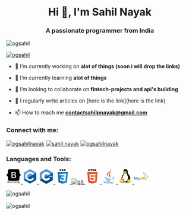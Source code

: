 <h1 align="center">Hi 👋, I'm Sahil Nayak</h1>
<h3 align="center">A passionate programmer from India</h3>

<p align="left"> <img src="https://komarev.com/ghpvc/?username=ogsahil&label=Profile%20views&color=0e75b6&style=flat" alt="ogsahil" /> </p>

<p align="left"> <a href="https://github.com/ryo-ma/github-profile-trophy"><img src="https://github-profile-trophy.vercel.app/?username=ogsahil" alt="ogsahil" /></a> </p>

- 🔭 I’m currently working on **alot of things (soon i will drop the links)**

- 🌱 I’m currently learning **alot of things**

- 👯 I’m looking to collaborate on **fintech-projects and api's building**

- 📝 I regularly write articles on [here is the link](here is the link)

- 📫 How to reach me **contactsahilpnayak@gmail.com**

<h3 align="left">Connect with me:</h3>
<p align="left">
<a href="https://twitter.com/ogsahilnayak" target="blank"><img align="center" src="https://raw.githubusercontent.com/rahuldkjain/github-profile-readme-generator/master/src/images/icons/Social/twitter.svg" alt="ogsahilnayak" height="30" width="40" /></a>
<a href="https://linkedin.com/in/sahil nayak" target="blank"><img align="center" src="https://raw.githubusercontent.com/rahuldkjain/github-profile-readme-generator/master/src/images/icons/Social/linked-in-alt.svg" alt="sahil nayak" height="30" width="40" /></a>
<a href="https://instagram.com/ogsahilnayak" target="blank"><img align="center" src="https://raw.githubusercontent.com/rahuldkjain/github-profile-readme-generator/master/src/images/icons/Social/instagram.svg" alt="ogsahilnayak" height="30" width="40" /></a>
</p>

<h3 align="left">Languages and Tools:</h3>
<p align="left"> <a href="https://getbootstrap.com" target="_blank" rel="noreferrer"> <img src="https://raw.githubusercontent.com/devicons/devicon/master/icons/bootstrap/bootstrap-plain-wordmark.svg" alt="bootstrap" width="40" height="40"/> </a> <a href="https://www.cprogramming.com/" target="_blank" rel="noreferrer"> <img src="https://raw.githubusercontent.com/devicons/devicon/master/icons/c/c-original.svg" alt="c" width="40" height="40"/> </a> <a href="https://www.w3schools.com/cpp/" target="_blank" rel="noreferrer"> <img src="https://raw.githubusercontent.com/devicons/devicon/master/icons/cplusplus/cplusplus-original.svg" alt="cplusplus" width="40" height="40"/> </a> <a href="https://www.w3schools.com/css/" target="_blank" rel="noreferrer"> <img src="https://raw.githubusercontent.com/devicons/devicon/master/icons/css3/css3-original-wordmark.svg" alt="css3" width="40" height="40"/> </a> <a href="https://git-scm.com/" target="_blank" rel="noreferrer"> <img src="https://www.vectorlogo.zone/logos/git-scm/git-scm-icon.svg" alt="git" width="40" height="40"/> </a> <a href="https://www.w3.org/html/" target="_blank" rel="noreferrer"> <img src="https://raw.githubusercontent.com/devicons/devicon/master/icons/html5/html5-original-wordmark.svg" alt="html5" width="40" height="40"/> </a> <a href="https://www.java.com" target="_blank" rel="noreferrer"> <img src="https://raw.githubusercontent.com/devicons/devicon/master/icons/java/java-original.svg" alt="java" width="40" height="40"/> </a> <a href="https://www.linux.org/" target="_blank" rel="noreferrer"> <img src="https://raw.githubusercontent.com/devicons/devicon/master/icons/linux/linux-original.svg" alt="linux" width="40" height="40"/> </a> <a href="https://www.mysql.com/" target="_blank" rel="noreferrer"> <img src="https://raw.githubusercontent.com/devicons/devicon/master/icons/mysql/mysql-original-wordmark.svg" alt="mysql" width="40" height="40"/> </a> </p>

<p><img align="center" src="https://github-readme-stats.vercel.app/api/top-langs?username=ogsahil&show_icons=true&locale=en&layout=compact" alt="ogsahil" /></p>

<p><img align="center" src="https://github-readme-streak-stats.herokuapp.com/?user=ogsahil&" alt="ogsahil" /></p>
